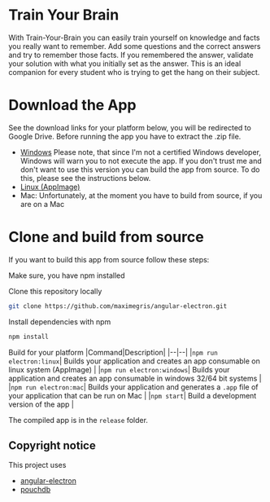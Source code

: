 # Train Your Brain
With Train-Your-Brain you can easily train yourself on knowledge and facts you really want to remember. Add some questions and the correct answers and try to remember those facts. If you remembered the answer, validate your solution with what you initially set as the answer.
This is an ideal companion for every student who is trying to get the hang on their subject.

# Download the App
See the download links for your platform below, you will be redirected to Google Drive. Before running the app you have to extract the .zip file.
- [Windows](https://drive.google.com/file/d/1YdVVTFpZFF77a-z3V0KY8Pftze5FK6qh/view?usp=sharing) Please note, that since I'm not a certified Windows developer, Windows will warn you to not execute the app. If you don't trust me and don't want to use this version you can build the app from source. To do this, please see the instructions below.
- [Linux (AppImage)](https://drive.google.com/file/d/1Ph3pm7N4obf_3mlM0tZ907jmR9c4i3Yq/view?usp=sharing)
- Mac: Unfortunately, at the moment you have to build from source, if you are on a Mac

# Clone and build from source
If you want to build this app from source follow these steps:

Make sure, you have npm installed


Clone this repository locally
``` bash
git clone https://github.com/maximegris/angular-electron.git
```


Install dependencies with npm
``` bash
npm install
```


Build for your platform
|Command|Description|
|--|--|
|`npm run electron:linux`| Builds your application and creates an app consumable on linux system (AppImage) |
|`npm run electron:windows`| Builds your application and creates an app consumable in windows 32/64 bit systems |
|`npm run electron:mac`|  Builds your application and generates a `.app` file of your application that can be run on Mac |
|`npm start`| Build a development version of the app |

The compiled app is in the `release` folder.


## Copyright notice
This project uses
- [angular-electron](https://github.com/maximegris/angular-electron)
- [pouchdb](https://github.com/pouchdb/pouchdb)
